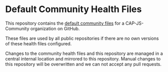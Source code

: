 # Default Community Health Files

This repository contains the [default community files](https://docs.github.com/en/communities/setting-up-your-project-for-healthy-contributions/creating-a-default-community-health-file) for a CAP-JS-Community organization on GitHub.

These files are used by all public repositories if there are no own versions of these health files configured.

Changes to the community health files and this repository are managed in a central internal location and mirrored to this repository.
Manual changes to this repository will be overwritten and we can not accept any pull requests.
